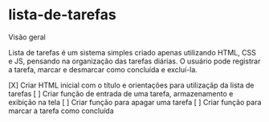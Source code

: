 # lista-de-tarefas

Visão geral

Lista de tarefas é um sistema simples criado apenas utilizando HTML, CSS e JS, pensando na organização das tarefas diárias. O usuário pode registrar a tarefa, marcar e desmarcar como concluída e excluí-la. 

[X] Criar HTML inicial com o título e orientações para utilizaçãp da lista de tarefas
[ ] Criar função de entrada de uma tarefa, armazenamento e exibição na tela
[ ] Criar função para apagar uma tarefa
[ ] Criar função para marcar a tarefa como concluída